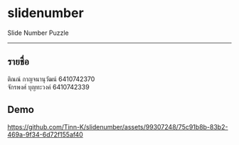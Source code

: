 # slidenumber
Slide Number Puzzle

---

รายชื่อ
---
ติณณ์ กาญจนานุวัฒน์ 6410742370  
จักรพงศ์ บุญทะวงค์ 6410742339

Demo
---
https://github.com/Tinn-K/slidenumber/assets/99307248/75c91b8b-83b2-469a-9f34-6d72f155af40

